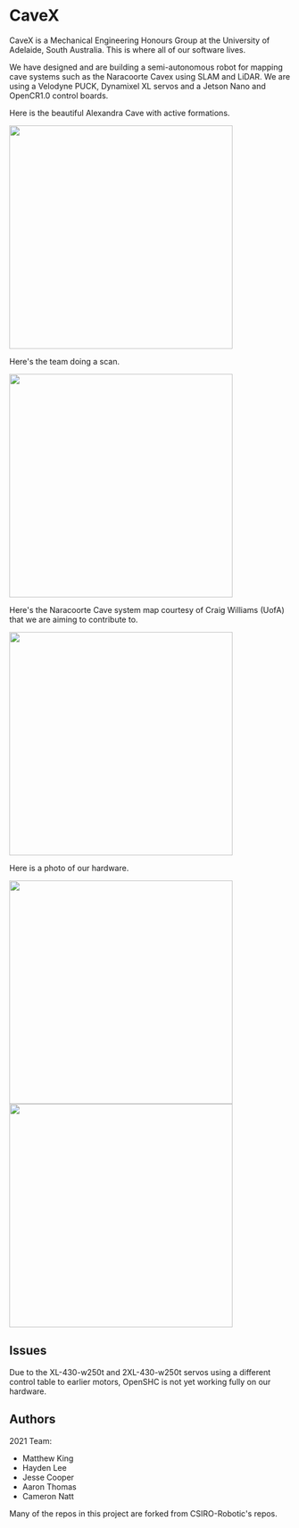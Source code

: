 # CaveX

CaveX is a Mechanical Engineering Honours Group at the University of Adelaide, South Australia. This is where all of our software lives.

We have designed and are building a semi-autonomous robot for mapping cave systems such as the Naracoorte Cavex using SLAM and LiDAR. We are using a Velodyne PUCK, Dynamixel XL servos and a Jetson Nano and OpenCR1.0 control boards.

Here is the beautiful Alexandra Cave with active formations.

<img src="https://i.imgur.com/5aG7TQX.jpg" width="400">

Here's the team doing a scan.

<img src="https://i.imgur.com/souMcaw.jpg" width="400">

Here's the Naracoorte Cave system map courtesy of Craig Williams (UofA) that we are aiming to contribute to.

<img src="https://i.imgur.com/kqwxnCC.png" width="400">

Here is a photo of our hardware.

<img src="https://i.imgur.com/vYjLxoT.jpg" width="400">   <img src="https://i.imgur.com/CqoPcQf.jpg" width="400">

## Issues

Due to the XL-430-w250t and 2XL-430-w250t servos using a different control table to earlier motors, OpenSHC is not yet working fully on our hardware. 

## Authors

2021 Team:
* Matthew King
* Hayden Lee
* Jesse Cooper
* Aaron Thomas
* Cameron Natt

Many of the repos in this project are forked from CSIRO-Robotic's repos.
